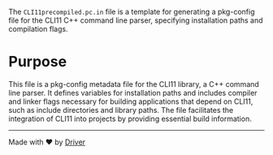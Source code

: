 <!--------------------------------------------------------------------------------->
<!-- IMPORTANT: This file is auto-generated by Driver (https://driver.ai). -------->
<!-- Manual edits may be overwritten on future commits. --------------------------->
<!--------------------------------------------------------------------------------->

The `CLI11precompiled.pc.in` file is a template for generating a pkg-config file for the CLI11 C++ command line parser, specifying installation paths and compilation flags.

# Purpose
This file is a pkg-config metadata file for the CLI11 library, a C++ command line parser. It defines variables for installation paths and includes compiler and linker flags necessary for building applications that depend on CLI11, such as include directories and library paths. The file facilitates the integration of CLI11 into projects by providing essential build information.

---
Made with ❤️ by [Driver](https://www.driver.ai/)